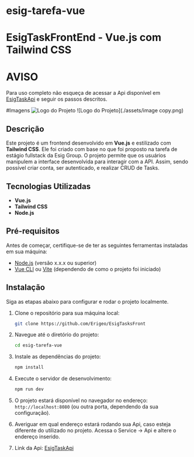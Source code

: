 # esig-tarefa-vue

# EsigTaskFrontEnd - Vue.js com Tailwind CSS

# AVISO
Para uso completo não esqueça de acessar a Api disponível em [EsigTaskApi](https://github.com/Erigeo/EsigTarefaGerenciador) e seguir os passos descritos.

#Imagens
![Logo do Projeto](./assets/image.png)
![Logo do Projeto](./assets/image copy.png)

## Descrição
Este projeto é um frontend desenvolvido em **Vue.js** e estilizado com **Tailwind CSS**. Ele foi criado com base no que foi proposto na tarefa de estágio fullstack da Esig Group. O projeto permite que os usuários manipulem a interface desenvolvida para interagir com a API. Assim, sendo possível criar conta, ser autenticado, e realizar CRUD de Tasks.

## Tecnologias Utilizadas
- **Vue.js** 
- **Tailwind CSS** 
- **Node.js** 

## Pré-requisitos
Antes de começar, certifique-se de ter as seguintes ferramentas instaladas em sua máquina:
- [Node.js](https://nodejs.org/) (versão x.x.x ou superior)
- [Vue CLI](https://cli.vuejs.org/) ou [Vite](https://vitejs.dev/) (dependendo de como o projeto foi iniciado)

## Instalação
Siga as etapas abaixo para configurar e rodar o projeto localmente.

1. Clone o repositório para sua máquina local:
    ```bash
    git clone https://github.com/Erigeo/EsigTasksFront
    ```

2. Navegue até o diretório do projeto:
    ```bash
    cd esig-tarefa-vue
    ```

3. Instale as dependências do projeto:
    ```bash
    npm install
    ```

4. Execute o servidor de desenvolvimento:
    ```bash
    npm run dev
    ```

5. O projeto estará disponível no navegador no endereço: `http://localhost:8080` (ou outra porta, dependendo da sua configuração).

6. Averiguar em qual endereço estará rodando sua Api, caso esteja diferente do utilizado no projeto. Acessa o Service -> Api e altere o endereço inserido.

7. Link da Api: [EsigTaskApi](https://github.com/Erigeo/EsigTarefaGerenciador)
